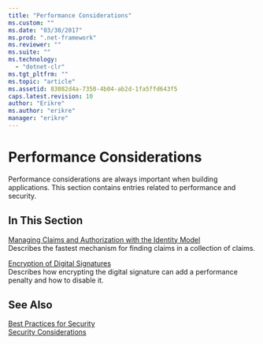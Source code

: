 ```yaml
---
title: "Performance Considerations"
ms.custom: ""
ms.date: "03/30/2017"
ms.prod: ".net-framework"
ms.reviewer: ""
ms.suite: ""
ms.technology: 
  - "dotnet-clr"
ms.tgt_pltfrm: ""
ms.topic: "article"
ms.assetid: 83082d4a-7350-4b04-ab2d-1fa5ffd643f5
caps.latest.revision: 10
author: "Erikre"
ms.author: "erikre"
manager: "erikre"
---
```

# Performance Considerations
Performance considerations are always important when building applications. This section contains entries related to performance and security.  
  
## In This Section  
 [Managing Claims and Authorization with the Identity Model](../../../../docs/framework/wcf/feature-details/managing-claims-and-authorization-with-the-identity-model.md)  
 Describes the fastest mechanism for finding claims in a collection of claims.  
  
 [Encryption of Digital Signatures](../../../../docs/framework/wcf/feature-details/encryption-of-digital-signatures.md)  
 Describes how encrypting the digital signature can add a performance penalty and how to disable it.  
  
## See Also  
 [Best Practices for Security](../../../../docs/framework/wcf/feature-details/best-practices-for-security-in-wcf.md)   
 [Security Considerations](../../../../docs/framework/wcf/feature-details/security-considerations-in-wcf.md)
